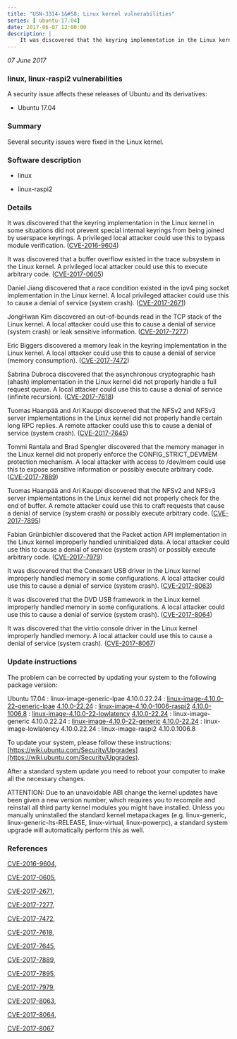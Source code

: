 ```yaml
---
title: "USN-3314-1&#58; Linux kernel vulnerabilities"
series: [ ubuntu-17.04]
date: 2017-06-07 12:00:00
description: |
    It was discovered that the keyring implementation in the Linux kernel in some situations did not prevent special internal keyrings from being joined by userspace keyrings. A privileged local attacker could use this to bypass module verification. ([CVE-2016-9604](http://people.ubuntu.com/~ubuntu-security/cve/CVE-2016-9604))
--- 
```

 
 

*07 June 2017*

### linux, linux-raspi2 vulnerabilities

A security issue affects these releases of Ubuntu and its derivatives:

* Ubuntu 17.04

### Summary

Several security issues were fixed in the Linux kernel. 

### Software description

* linux 

* linux-raspi2 

### Details

It was discovered that the keyring implementation in the Linux kernel in some situations did not prevent special internal keyrings from being joined by userspace keyrings. A privileged local attacker could use this to bypass module verification. ([CVE-2016-9604](http://people.ubuntu.com/~ubuntu-security/cve/CVE-2016-9604))

It was discovered that a buffer overflow existed in the trace subsystem in the Linux kernel. A privileged local attacker could use this to execute arbitrary code. ([CVE-2017-0605](http://people.ubuntu.com/~ubuntu-security/cve/CVE-2017-0605))

Daniel Jiang discovered that a race condition existed in the ipv4 ping socket implementation in the Linux kernel. A local privileged attacker could use this to cause a denial of service (system crash). ([CVE-2017-2671](http://people.ubuntu.com/~ubuntu-security/cve/CVE-2017-2671))

JongHwan Kim discovered an out-of-bounds read in the TCP stack of the Linux kernel. A local attacker could use this to cause a denial of service (system crash) or leak sensitive information. ([CVE-2017-7277](http://people.ubuntu.com/~ubuntu-security/cve/CVE-2017-7277))

Eric Biggers discovered a memory leak in the keyring implementation in the Linux kernel. A local attacker could use this to cause a denial of service (memory consumption). ([CVE-2017-7472](http://people.ubuntu.com/~ubuntu-security/cve/CVE-2017-7472))

Sabrina Dubroca discovered that the asynchronous cryptographic hash (ahash) implementation in the Linux kernel did not properly handle a full request queue. A local attacker could use this to cause a denial of service (infinite recursion). ([CVE-2017-7618](http://people.ubuntu.com/~ubuntu-security/cve/CVE-2017-7618))

Tuomas Haanpää and Ari Kauppi discovered that the NFSv2 and NFSv3 server implementations in the Linux kernel did not properly handle certain long RPC replies. A remote attacker could use this to cause a denial of service (system crash). ([CVE-2017-7645](http://people.ubuntu.com/~ubuntu-security/cve/CVE-2017-7645))

Tommi Rantala and Brad Spengler discovered that the memory manager in the Linux kernel did not properly enforce the CONFIG_STRICT_DEVMEM protection mechanism. A local attacker with access to /dev/mem could use this to expose sensitive information or possibly execute arbitrary code. ([CVE-2017-7889](http://people.ubuntu.com/~ubuntu-security/cve/CVE-2017-7889))

Tuomas Haanpää and Ari Kauppi discovered that the NFSv2 and NFSv3 server implementations in the Linux kernel did not properly check for the end of buffer. A remote attacker could use this to craft requests that cause a denial of service (system crash) or possibly execute arbitrary code. ([CVE-2017-7895](http://people.ubuntu.com/~ubuntu-security/cve/CVE-2017-7895))

Fabian Grünbichler discovered that the Packet action API implementation in the Linux kernel improperly handled uninitialized data. A local attacker could use this to cause a denial of service (system crash) or possibly execute arbitrary code. ([CVE-2017-7979](http://people.ubuntu.com/~ubuntu-security/cve/CVE-2017-7979))

It was discovered that the Conexant USB driver in the Linux kernel improperly handled memory in some configurations. A local attacker could use this to cause a denial of service (system crash). ([CVE-2017-8063](http://people.ubuntu.com/~ubuntu-security/cve/CVE-2017-8063))

It was discovered that the DVD USB framework in the Linux kernel improperly handled memory in some configurations. A local attacker could use this to cause a denial of service (system crash). ([CVE-2017-8064](http://people.ubuntu.com/~ubuntu-security/cve/CVE-2017-8064))

It was discovered that the virtio console driver in the Linux kernel improperly handled memory. A local attacker could use this to cause a denial of service (system crash). ([CVE-2017-8067](http://people.ubuntu.com/~ubuntu-security/cve/CVE-2017-8067)) 

### Update instructions

The problem can be corrected by updating your system to the following package version:

Ubuntu 17.04
 : linux-image-generic-lpae <span>4.10.0.22.24</span>
 : [linux-image-4.10.0-22-generic-lpae](https://launchpad.net/ubuntu/+source/linux) <span> [4.10.0-22.24](https://launchpad.net/ubuntu/+source/linux/4.10.0-22.24) </span> 
 : [linux-image-4.10.0-1006-raspi2](https://launchpad.net/ubuntu/+source/linux-raspi2) <span> [4.10.0-1006.8](https://launchpad.net/ubuntu/+source/linux-raspi2/4.10.0-1006.8) </span> 
 : [linux-image-4.10.0-22-lowlatency](https://launchpad.net/ubuntu/+source/linux) <span> [4.10.0-22.24](https://launchpad.net/ubuntu/+source/linux/4.10.0-22.24) </span> 
 : linux-image-generic <span>4.10.0.22.24</span>
 : [linux-image-4.10.0-22-generic](https://launchpad.net/ubuntu/+source/linux) <span> [4.10.0-22.24](https://launchpad.net/ubuntu/+source/linux/4.10.0-22.24) </span> 
 : linux-image-lowlatency <span>4.10.0.22.24</span>
 : linux-image-raspi2 <span>4.10.0.1006.8</span>

To update your system, please follow these instructions: [https://wiki.ubuntu.com/Security/Upgrades](https://wiki.ubuntu.com/Security/Upgrades).

After a standard system update you need to reboot your computer to make all the necessary changes.

ATTENTION: Due to an unavoidable ABI change the kernel updates have been given a new version number, which requires you to recompile and reinstall all third party kernel modules you might have installed. Unless you manually uninstalled the standard kernel metapackages (e.g. linux-generic, linux-generic-lts-RELEASE, linux-virtual, linux-powerpc), a standard system upgrade will automatically perform this as well. 

### References

 
 [CVE-2016-9604](http://people.ubuntu.com/~ubuntu-security/cve/CVE-2016-9604), 

 [CVE-2017-0605](http://people.ubuntu.com/~ubuntu-security/cve/CVE-2017-0605), 

 [CVE-2017-2671](http://people.ubuntu.com/~ubuntu-security/cve/CVE-2017-2671), 

 [CVE-2017-7277](http://people.ubuntu.com/~ubuntu-security/cve/CVE-2017-7277), 

 [CVE-2017-7472](http://people.ubuntu.com/~ubuntu-security/cve/CVE-2017-7472), 

 [CVE-2017-7618](http://people.ubuntu.com/~ubuntu-security/cve/CVE-2017-7618), 

 [CVE-2017-7645](http://people.ubuntu.com/~ubuntu-security/cve/CVE-2017-7645), 

 [CVE-2017-7889](http://people.ubuntu.com/~ubuntu-security/cve/CVE-2017-7889), 

 [CVE-2017-7895](http://people.ubuntu.com/~ubuntu-security/cve/CVE-2017-7895), 

 [CVE-2017-7979](http://people.ubuntu.com/~ubuntu-security/cve/CVE-2017-7979), 

 [CVE-2017-8063](http://people.ubuntu.com/~ubuntu-security/cve/CVE-2017-8063), 

 [CVE-2017-8064](http://people.ubuntu.com/~ubuntu-security/cve/CVE-2017-8064), 

 [CVE-2017-8067](http://people.ubuntu.com/~ubuntu-security/cve/CVE-2017-8067)
 

